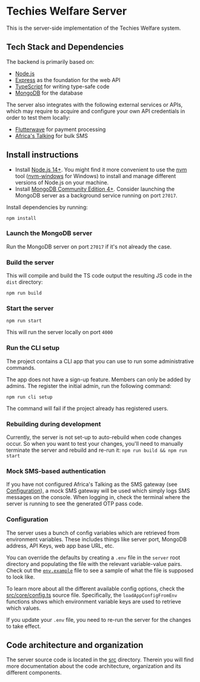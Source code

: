# Techies Welfare Server

This is the server-side implementation of the Techies Welfare system.

## Tech Stack and Dependencies

The backend is primarily based on:
- [Node.js](https://nodejs.org/en/)
- [Express](https://expressjs.com/) as the foundation for the web API
- [TypeScript](https://www.typescriptlang.org/) for writing type-safe code
- [MongoDB](https://www.mongodb.com/) for the database

The server also integrates with the following external services or APIs, which may require to acquire and configure your own API credentials in order to test them locally:
- [Flutterwave](https://developer.flutterwave.com/docs) for payment processing
- [Africa's Talking](https://developers.africastalking.com/) for bulk SMS

## Install instructions

- Install [Node.js 14+](https://nodejs.org/en/). You might find it more convenient to use the [nvm](https://github.com/nvm-sh/nvm) tool ([nvm-windows](https://github.com/coreybutler/nvm-windows) for Windows) to install and manage different versions of Node.js on your machine.
- Install [MongoDB Community Edition 4+](https://docs.mongodb.com/manual/installation/). Consider launching the MongoDB server as a background service running on port `27017`.

Install dependencies by running:

```
npm install
```

### Launch the MongoDB server

Run the MongoDB server on port `27017` if it's not already the case.


### Build the server

This will compile and build the TS code output the resulting JS code in the `dist` directory:

```
npm run build
```

### Start the server

```
npm run start
```

This will run the server locally on port `4000`

### Run the CLI setup

The project contains a CLI app that you can use to run some administrative commands.

The app does not have a sign-up feature. Members can only be added by admins. The register the initial
admin, run the following command:

```
npm run cli setup
```

The command will fail if the project already has registered users.

### Rebuilding during development

Currently, the server is not set-up to auto-rebuild when code changes occur. So when you want to test your changes, you'll need to manually terminate the server and rebuild and re-run it: `npm run build && npm run start`

### Mock SMS-based authentication

If you have not configured Africa's Talking as the SMS gateway (see [Configuration](#configuration)), a mock SMS gateway will be used which simply logs SMS messages on the console. When logging in, check the terminal where the server is running to see the generated OTP pass code.

### Configuration

The server uses a bunch of config variables which are retrieved from environment variables. These includes things like server port, MongoDB address, API Keys, web app base URL, etc.

You can override the defaults by creating a `.env` file in the `server` root directory and populating the file with the relevant variable-value pairs. Check out the [`env.example`](./env.example) file to see a sample of what the file is supposed to look like.

To learn more about all the different available config options, check the [src/core/config.ts](./src/core/config.ts) source file. Specifically, the `loadAppConfigFromEnv` functions shows which environment variable keys are used to retrieve which values.

If you update your `.env` file, you need to re-run the server for the changes to take effect.

## Code architecture and organization

The server source code is located in the [src](./src) directory. Therein you will find more documentation about the code architecture, organization and its different components.
